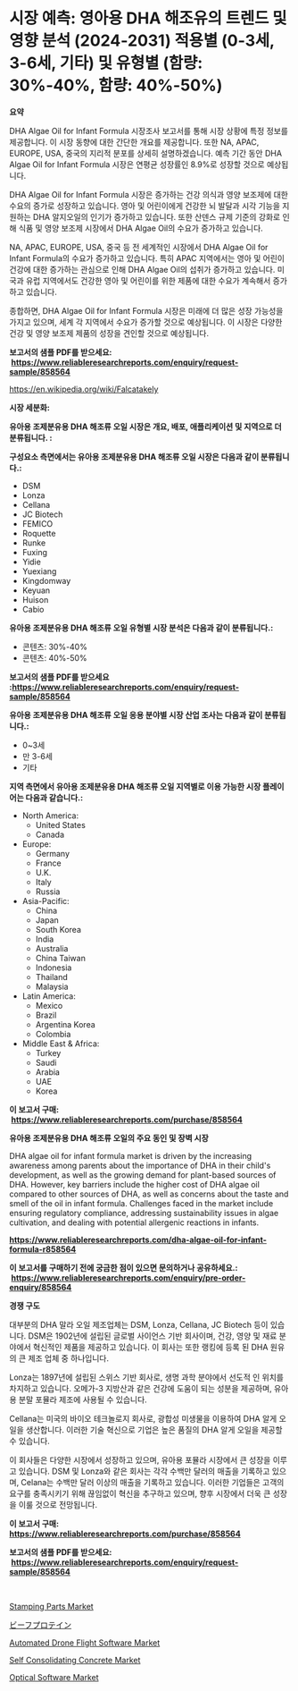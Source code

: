 <p><h1>시장 예측: 영아용 DHA 해조유의 트렌드 및 영향 분석 (2024-2031) 적용별 (0-3세, 3-6세, 기타) 및 유형별 (함량: 30%-40%, 함량: 40%-50%)</h1></p><p><strong>요약</strong></p>
<p><p>DHA Algae Oil for Infant Formula 시장조사 보고서를 통해 시장 상황에 특정 정보를 제공합니다. 이 시장 동향에 대한 간단한 개요를 제공합니다. 또한 NA, APAC, EUROPE, USA, 중국의 지리적 분포를 상세히 설명하겠습니다. 예측 기간 동안 DHA Algae Oil for Infant Formula 시장은 연평균 성장률인 8.9%로 성장할 것으로 예상됩니다.</p><p>DHA Algae Oil for Infant Formula 시장은 증가하는 건강 의식과 영양 보조제에 대한 수요의 증가로 성장하고 있습니다. 영아 및 어린이에게 건강한 뇌 발달과 시각 기능을 지원하는 DHA 알지오일의 인기가 증가하고 있습니다. 또한 산덴스 규제 기준의 강화로 인해 식품 및 영양 보조제 시장에서 DHA Algae Oil의 수요가 증가하고 있습니다.</p><p>NA, APAC, EUROPE, USA, 중국 등 전 세계적인 시장에서 DHA Algae Oil for Infant Formula의 수요가 증가하고 있습니다. 특히 APAC 지역에서는 영아 및 어린이 건강에 대한 증가하는 관심으로 인해 DHA Algae Oil의 섭취가 증가하고 있습니다. 미국과 유럽 지역에서도 건강한 영아 및 어린이를 위한 제품에 대한 수요가 계속해서 증가하고 있습니다.</p><p>종합하면, DHA Algae Oil for Infant Formula 시장은 미래에 더 많은 성장 가능성을 가지고 있으며, 세계 각 지역에서 수요가 증가할 것으로 예상됩니다. 이 시장은 다양한 건강 및 영양 보조제 제품의 성장을 견인할 것으로 예상됩니다.</p></p>
<p><strong>보고서의 샘플 PDF를 받으세요: &nbsp;<a href="https://www.reliableresearchreports.com/enquiry/request-sample/858564">https://www.reliableresearchreports.com/enquiry/request-sample/858564</a></strong></p>
<p><a href="https://en.wikipedia.org/wiki/Falcatakely">https://en.wikipedia.org/wiki/Falcatakely</a></p>
<p><strong>시장 세분화:</strong></p>
<p><strong> 유아용 조제분유용 DHA 해조류 오일 시장은 개요, 배포, 애플리케이션 및 지역으로 더 분류됩니다. :</strong></p>
<p><strong>구성요소 측면에서는 유아용 조제분유용 DHA 해조류 오일 시장은 다음과 같이 분류됩니다.:</strong></p>
<p><ul><li>DSM</li><li>Lonza</li><li>Cellana</li><li>JC Biotech</li><li>FEMICO</li><li>Roquette</li><li>Runke</li><li>Fuxing</li><li>Yidie</li><li>Yuexiang</li><li>Kingdomway</li><li>Keyuan</li><li>Huison</li><li>Cabio</li></ul></p>
<p><strong> 유아용 조제분유용 DHA 해조류 오일 유형별 시장 분석은 다음과 같이 분류됩니다.:</strong></p>
<p><ul><li>콘텐츠: 30%-40%</li><li>콘텐츠: 40%-50%</li></ul></p>
<p><strong>보고서의 샘플 PDF를 받으세요 :<a href="https://www.reliableresearchreports.com/enquiry/request-sample/858564">https://www.reliableresearchreports.com/enquiry/request-sample/858564</a></strong></p>
<p><strong> 유아용 조제분유용 DHA 해조류 오일 응용 분야별 시장 산업 조사는 다음과 같이 분류됩니다.:</strong></p>
<p><ul><li>0~3세</li><li>만 3-6세</li><li>기타</li></ul></p>
<p><strong>지역 측면에서 유아용 조제분유용 DHA 해조류 오일 지역별로 이용 가능한 시장 플레이어는 다음과 같습니다.:</strong></p>
<p><ul>
    <li>
        North America:
        <ul>
            <li>United States</li>
            <li>Canada</li>
        </ul>
    </li>
    <li>
        Europe:
        <ul>
            <li>Germany</li>
            <li>France</li>
            <li>U.K.</li>
            <li>Italy</li>
            <li>Russia</li>
        </ul>
    </li>
    <li>
        Asia-Pacific:
        <ul>
            <li>China</li>
            <li>Japan</li>
            <li>South Korea</li>
            <li>India</li>
            <li>Australia</li>
            <li>China Taiwan</li>
            <li>Indonesia</li>
            <li>Thailand</li>
            <li>Malaysia</li>
        </ul>
    </li>
    <li>
        Latin America:
        <ul>
            <li>Mexico</li>
            <li>Brazil</li>
            <li>Argentina Korea</li>
            <li>Colombia</li>
        </ul>
    </li>
    <li>
        Middle East & Africa:
        <ul>
            <li>Turkey</li>
            <li>Saudi</li>
            <li>Arabia</li>
            <li>UAE</li>
            <li>Korea</li>
        </ul>
    </li>
    </ul></p>
<p><strong>이 보고서 구매: &nbsp;<a href="https://www.reliableresearchreports.com/purchase/858564">https://www.reliableresearchreports.com/purchase/858564</a></strong></p>
<p><strong>유아용 조제분유용 DHA 해조류 오일의 주요 동인 및 장벽 시장</strong></p>
<p><p>DHA algae oil for infant formula market is driven by the increasing awareness among parents about the importance of DHA in their child's development, as well as the growing demand for plant-based sources of DHA. However, key barriers include the higher cost of DHA algae oil compared to other sources of DHA, as well as concerns about the taste and smell of the oil in infant formula. Challenges faced in the market include ensuring regulatory compliance, addressing sustainability issues in algae cultivation, and dealing with potential allergenic reactions in infants.</p></p>
<p><strong><a href="https://www.reliableresearchreports.com/dha-algae-oil-for-infant-formula-r858564">https://www.reliableresearchreports.com/dha-algae-oil-for-infant-formula-r858564</a></strong></p>
<p><strong>이 보고서를 구매하기 전에 궁금한 점이 있으면 문의하거나 공유하세요.: &nbsp;<a href="https://www.reliableresearchreports.com/enquiry/pre-order-enquiry/858564">https://www.reliableresearchreports.com/enquiry/pre-order-enquiry/858564</a></strong></p>
<p><strong>경쟁 구도</strong></p>
<p><p>대부분의 DHA 말라 오일 제조업체는 DSM, Lonza, Cellana, JC Biotech 등이 있습니다. DSM은 1902년에 설립된 글로벌 사이언스 기반 회사이며, 건강, 영양 및 재료 분야에서 혁신적인 제품을 제공하고 있습니다. 이 회사는 또한 랭킹에 등록 된 DHA 원유의 큰 제조 업체 중 하나입니다.</p><p>Lonza는 1897년에 설립된 스위스 기반 회사로, 생명 과학 분야에서 선도적 인 위치를 차지하고 있습니다. 오메가-3 지방산과 같은 건강에 도움이 되는 성분을 제공하며, 유아용 분말 포뮬라 제조에 사용될 수 있습니다.</p><p>Cellana는 미국의 바이오 테크놀로지 회사로, 광합성 미생물을 이용하여 DHA 알게 오일을 생산합니다. 이러한 기술 혁신으로 기업은 높은 품질의 DHA 알게 오일을 제공할 수 있습니다.</p><p>이 회사들은 다양한 시장에서 성장하고 있으며, 유아용 포뮬라 시장에서 큰 성장을 이루고 있습니다. DSM 및 Lonza와 같은 회사는 각각 수백만 달러의 매출을 기록하고 있으며, Celana는 수백만 달러 이상의 매출을 기록하고 있습니다. 이러한 기업들은 고객의 요구를 충족시키기 위해 끊임없이 혁신을 추구하고 있으며, 향후 시장에서 더욱 큰 성장을 이룰 것으로 전망됩니다.</p></p>
<p><strong>이 보고서 구매: &nbsp; <a href="https://www.reliableresearchreports.com/purchase/858564">https://www.reliableresearchreports.com/purchase/858564</a></strong></p>
<p><strong>보고서의 샘플 PDF를 받으세요: &nbsp;<a href="https://www.reliableresearchreports.com/enquiry/request-sample/858564">https://www.reliableresearchreports.com/enquiry/request-sample/858564</a></strong><strong></strong></p>
<p>&nbsp;</p>
<p><p><a href="https://github.com/gdfhhhj/Market-Research-Report-List-5/blob/main/stamping-parts-market.md">Stamping Parts Market</a></p><p><a href="https://medium.com/@rcabello548791/%E3%83%93%E3%83%BC%E3%83%95%E3%83%97%E3%83%AD%E3%83%86%E3%82%A4%E3%83%B3%E5%B8%82%E5%A0%B4%E3%81%AF-2024%E5%B9%B4%E3%81%8B%E3%82%892031%E5%B9%B4%E3%81%BE%E3%81%A7%E3%81%AE%E6%88%90%E9%95%B7%E8%A6%8B%E9%80%9A%E3%81%97%E3%81%A7-%E5%B8%82%E5%A0%B4%E3%81%AE%E3%83%88%E3%83%AC%E3%83%B3%E3%83%89%E5%88%86%E6%9E%90%E3%81%AB%E3%82%88%E3%82%8B%E3%82%A2%E3%83%97%E3%83%AA%E3%82%B1%E3%83%BC%E3%82%B7%E3%83%A7%E3%83%B3-%E5%9C%B0%E5%9F%9F%E3%81%AE%E8%A6%8B%E9%80%9A%E3%81%97-%E5%8F%8E%E7%9B%8A%E3%81%AB%E9%96%A2%E3%81%97%E3%81%A6-9-8-%E3%81%AE%E5%B9%B4%E9%96%93%E6%88%90%E9%95%B7%E7%8E%87%E3%81%A7%E4%BA%88%E6%B8%AC%E3%81%95%E3%82%8C%E3%81%A6%E3%81%84%E3%81%BE%E3%81%99-c453fcde2026">ビーフプロテイン</a></p><p><a href="https://issuu.com/reportprime-2/docs/automated-drone-flight-software-market-size-2030.p">Automated Drone Flight Software Market</a></p><p><a href="https://github.com/julyju69/Market-Research-Report-List-4/blob/main/self-consolidating-concrete-market.md">Self Consolidating Concrete Market</a></p><p><a href="https://www.linkedin.com/pulse/optical-software-market-size-segmentation-trends-growth-analysis-8gine">Optical Software Market</a></p></p>